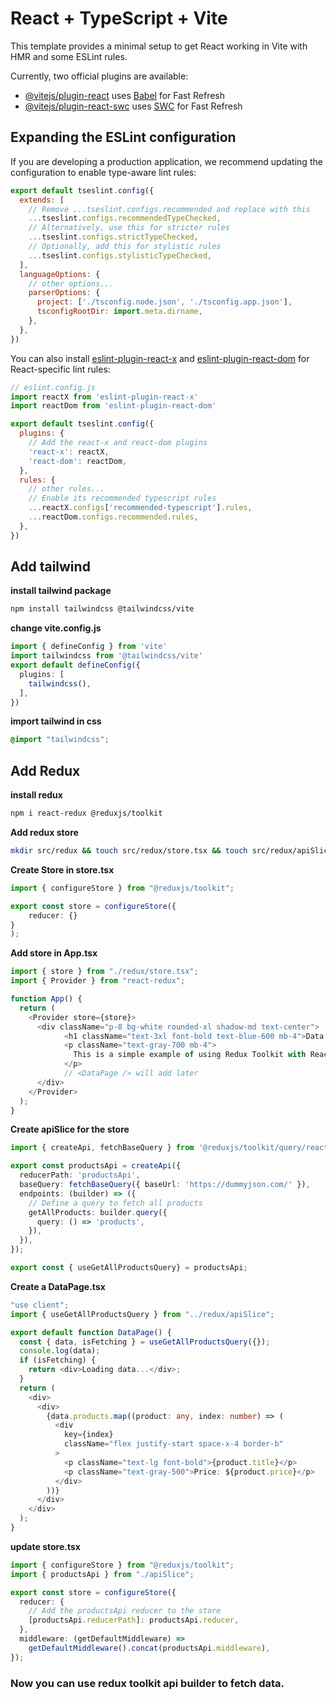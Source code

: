 # React + TypeScript + Vite

This template provides a minimal setup to get React working in Vite with HMR and some ESLint rules.

Currently, two official plugins are available:

- [@vitejs/plugin-react](https://github.com/vitejs/vite-plugin-react/blob/main/packages/plugin-react) uses [Babel](https://babeljs.io/) for Fast Refresh
- [@vitejs/plugin-react-swc](https://github.com/vitejs/vite-plugin-react/blob/main/packages/plugin-react-swc) uses [SWC](https://swc.rs/) for Fast Refresh

## Expanding the ESLint configuration

If you are developing a production application, we recommend updating the configuration to enable type-aware lint rules:

```js
export default tseslint.config({
  extends: [
    // Remove ...tseslint.configs.recommended and replace with this
    ...tseslint.configs.recommendedTypeChecked,
    // Alternatively, use this for stricter rules
    ...tseslint.configs.strictTypeChecked,
    // Optionally, add this for stylistic rules
    ...tseslint.configs.stylisticTypeChecked,
  ],
  languageOptions: {
    // other options...
    parserOptions: {
      project: ['./tsconfig.node.json', './tsconfig.app.json'],
      tsconfigRootDir: import.meta.dirname,
    },
  },
})
```

You can also install [eslint-plugin-react-x](https://github.com/Rel1cx/eslint-react/tree/main/packages/plugins/eslint-plugin-react-x) and [eslint-plugin-react-dom](https://github.com/Rel1cx/eslint-react/tree/main/packages/plugins/eslint-plugin-react-dom) for React-specific lint rules:

```js
// eslint.config.js
import reactX from 'eslint-plugin-react-x'
import reactDom from 'eslint-plugin-react-dom'

export default tseslint.config({
  plugins: {
    // Add the react-x and react-dom plugins
    'react-x': reactX,
    'react-dom': reactDom,
  },
  rules: {
    // other rules...
    // Enable its recommended typescript rules
    ...reactX.configs['recommended-typescript'].rules,
    ...reactDom.configs.recommended.rules,
  },
})
```

## Add tailwind
**install tailwind package**
```bash
npm install tailwindcss @tailwindcss/vite
```
**change vite.config.js**
```ts
import { defineConfig } from 'vite'
import tailwindcss from '@tailwindcss/vite'
export default defineConfig({
  plugins: [
    tailwindcss(),
  ],
})
```

**import tailwind in css**
```css
@import "tailwindcss";
```

## Add Redux
**install redux**
```bash
npm i react-redux @reduxjs/toolkit
```
**Add redux store**
```bash
mkdir src/redux && touch src/redux/store.tsx && touch src/redux/apiSlice.tsx
```

**Create Store in store.tsx**
```ts
import { configureStore } from "@reduxjs/toolkit";

export const store = configureStore({
    reducer: {}
}
);
```

**Add store in App.tsx**
```ts
import { store } from "./redux/store.tsx";
import { Provider } from "react-redux";

function App() {
  return (
    <Provider store={store}>
      <div className="p-8 bg-white rounded-xl shadow-md text-center">
            <h1 className="text-3xl font-bold text-blue-600 mb-4">Data Page</h1>
            <p className="text-gray-700 mb-4">
              This is a simple example of using Redux Toolkit with React.
            </p>
            // <DataPage /> will add later
      </div>
    </Provider>
  );
}
```

**Create apiSlice for the store**
```ts
import { createApi, fetchBaseQuery } from '@reduxjs/toolkit/query/react';

export const productsApi = createApi({
  reducerPath: 'productsApi',
  baseQuery: fetchBaseQuery({ baseUrl: 'https://dummyjson.com/' }),
  endpoints: (builder) => ({
    // Define a query to fetch all products
    getAllProducts: builder.query({
      query: () => 'products',
    }),
  }),
});

export const { useGetAllProductsQuery} = productsApi;

```

**Create a DataPage.tsx**
```ts
"use client";
import { useGetAllProductsQuery } from "../redux/apiSlice";

export default function DataPage() {
  const { data, isFetching } = useGetAllProductsQuery({});
  console.log(data);
  if (isFetching) {
    return <div>Loading data...</div>;
  }
  return (
    <div>
      <div>
        {data.products.map((product: any, index: number) => (
          <div
            key={index}
            className="flex justify-start space-x-4 border-b"
          >
            <p className="text-lg font-bold">{product.title}</p>
            <p className="text-gray-500">Price: ${product.price}</p>
          </div>
        ))}
      </div>
    </div>
  );
}
```

**update store.tsx**
```ts
import { configureStore } from "@reduxjs/toolkit";
import { productsApi } from "./apiSlice";

export const store = configureStore({
  reducer: {
    // Add the productsApi reducer to the store
    [productsApi.reducerPath]: productsApi.reducer,
  },
  middleware: (getDefaultMiddleware) =>
    getDefaultMiddleware().concat(productsApi.middleware),
});
```

### Now you can use redux toolkit api builder to fetch data.



